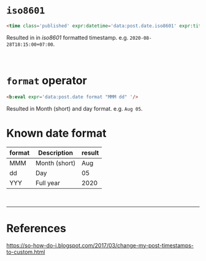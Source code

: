 # `iso8601` 
```html
<time class='published' expr:datetime='data:post.date.iso8601' expr:title='data:post.date.iso8601'></time>
```
Resulted in in *iso8601* formatted timestamp. e.g. `2020-08-28T18:15:00+07:00`.

<br>

# `format` operator
```html
<b:eval expr='data:post.date format "MMM dd" '/>
```
Resulted in Month (short) and day format. e.g. `Aug 05`.

# Known date format
format | Description | result
---|---|---
MMM | Month (short) | Aug
dd | Day | 05
YYY | Full year | 2020

<br>

---

# References
https://so-how-do-i.blogspot.com/2017/03/change-my-post-timestamps-to-custom.html
